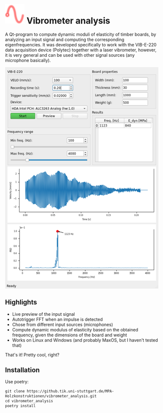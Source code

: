 # ![icon](resources/icons/64.png) Vibrometer analysis 

A Qt-program to compute dynamic moduli of elasticity of timber boards, by analyzing an input signal and computing the corresponding eigenfrequencies.
It was developed specifically to work with the VIB-E-220 data acquisition device (Polytec) together with a laser vibrometer, however, it is very general and can be used with other signal sources (any microphone basically).

![screenshot](resources/screenshot.png)

## Highlights

* Live preview of the input signal
* Autotrigger FFT when an impulse is detected
* Chose from different input sources (microphones)
* Compute dynamic modulus of elasticity based on the obtained frequency, given the dimensions of the board and weight
* Works on Linux and Windows (and probably MaxOS, but I haven't tested that)

That's it! Pretty cool, right?

## Installation

Use poetry:

```
git clone https://github.tik.uni-stuttgart.de/MPA-Holzkonstruktionen/vibrometer_analysis.git
cd vibrometer_analysis
poetry install
```
